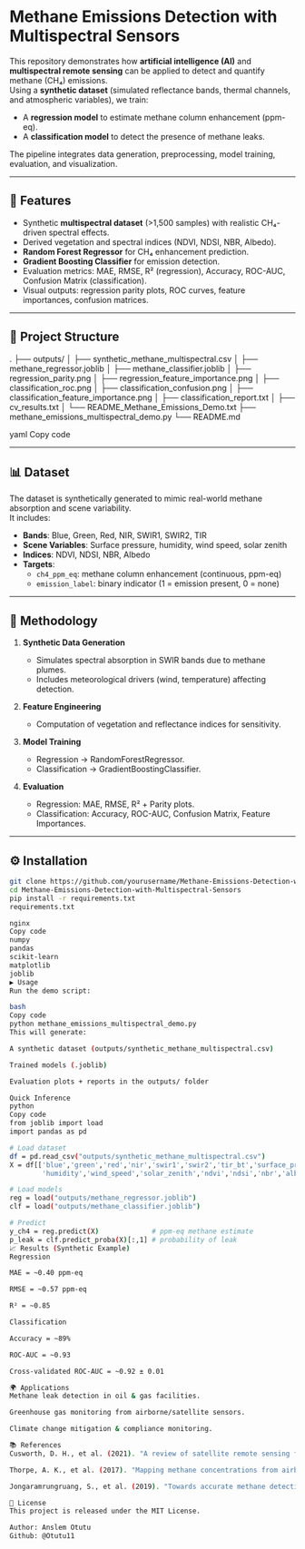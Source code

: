 # Methane Emissions Detection with Multispectral Sensors

This repository demonstrates how **artificial intelligence (AI)** and **multispectral remote sensing** can be applied to detect and quantify methane (CH₄) emissions.  
Using a **synthetic dataset** (simulated reflectance bands, thermal channels, and atmospheric variables), we train:

- A **regression model** to estimate methane column enhancement (ppm-eq).  
- A **classification model** to detect the presence of methane leaks.  

The pipeline integrates data generation, preprocessing, model training, evaluation, and visualization.

---

## 🚀 Features
- Synthetic **multispectral dataset** (>1,500 samples) with realistic CH₄-driven spectral effects.
- Derived vegetation and spectral indices (NDVI, NDSI, NBR, Albedo).
- **Random Forest Regressor** for CH₄ enhancement prediction.
- **Gradient Boosting Classifier** for emission detection.
- Evaluation metrics: MAE, RMSE, R² (regression), Accuracy, ROC-AUC, Confusion Matrix (classification).
- Visual outputs: regression parity plots, ROC curves, feature importances, confusion matrices.

---

## 📂 Project Structure
.
├── outputs/
│ ├── synthetic_methane_multispectral.csv
│ ├── methane_regressor.joblib
│ ├── methane_classifier.joblib
│ ├── regression_parity.png
│ ├── regression_feature_importance.png
│ ├── classification_roc.png
│ ├── classification_confusion.png
│ ├── classification_feature_importance.png
│ ├── classification_report.txt
│ ├── cv_results.txt
│ └── README_Methane_Emissions_Demo.txt
├── methane_emissions_multispectral_demo.py
└── README.md

yaml
Copy code

---

## 📊 Dataset
The dataset is synthetically generated to mimic real-world methane absorption and scene variability.  
It includes:

- **Bands**: Blue, Green, Red, NIR, SWIR1, SWIR2, TIR  
- **Scene Variables**: Surface pressure, humidity, wind speed, solar zenith  
- **Indices**: NDVI, NDSI, NBR, Albedo  
- **Targets**:  
  - `ch4_ppm_eq`: methane column enhancement (continuous, ppm-eq)  
  - `emission_label`: binary indicator (1 = emission present, 0 = none)  

---

## 🧪 Methodology
1. **Synthetic Data Generation**  
   - Simulates spectral absorption in SWIR bands due to methane plumes.  
   - Includes meteorological drivers (wind, temperature) affecting detection.  

2. **Feature Engineering**  
   - Computation of vegetation and reflectance indices for sensitivity.  

3. **Model Training**  
   - Regression → RandomForestRegressor.  
   - Classification → GradientBoostingClassifier.  

4. **Evaluation**  
   - Regression: MAE, RMSE, R² + Parity plots.  
   - Classification: Accuracy, ROC-AUC, Confusion Matrix, Feature Importances.  

---

## ⚙️ Installation
```bash
git clone https://github.com/yourusername/Methane-Emissions-Detection-with-Multispectral-Sensors.git
cd Methane-Emissions-Detection-with-Multispectral-Sensors
pip install -r requirements.txt
requirements.txt

nginx
Copy code
numpy
pandas
scikit-learn
matplotlib
joblib
▶️ Usage
Run the demo script:

bash
Copy code
python methane_emissions_multispectral_demo.py
This will generate:

A synthetic dataset (outputs/synthetic_methane_multispectral.csv)

Trained models (.joblib)

Evaluation plots + reports in the outputs/ folder

Quick Inference
python
Copy code
from joblib import load
import pandas as pd

# Load dataset
df = pd.read_csv("outputs/synthetic_methane_multispectral.csv")
X = df[['blue','green','red','nir','swir1','swir2','tir_bt','surface_pressure',
        'humidity','wind_speed','solar_zenith','ndvi','ndsi','nbr','albedo']].values

# Load models
reg = load("outputs/methane_regressor.joblib")
clf = load("outputs/methane_classifier.joblib")

# Predict
y_ch4 = reg.predict(X)             # ppm-eq methane estimate
p_leak = clf.predict_proba(X)[:,1] # probability of leak
📈 Results (Synthetic Example)
Regression

MAE = ~0.40 ppm-eq

RMSE = ~0.57 ppm-eq

R² = ~0.85

Classification

Accuracy = ~89%

ROC-AUC = ~0.93

Cross-validated ROC-AUC = ~0.92 ± 0.01

🌍 Applications
Methane leak detection in oil & gas facilities.

Greenhouse gas monitoring from airborne/satellite sensors.

Climate change mitigation & compliance monitoring.

📚 References
Cusworth, D. H., et al. (2021). "A review of satellite remote sensing for methane emissions detection." Atmospheric Environment.

Thorpe, A. K., et al. (2017). "Mapping methane concentrations from airborne remote sensing." Remote Sensing of Environment.

Jongaramrungruang, S., et al. (2019). "Towards accurate methane detection using hyperspectral imaging." Atmospheric Measurement Techniques.

📝 License
This project is released under the MIT License.

Author: Anslem Otutu
Github: @Otutu11
